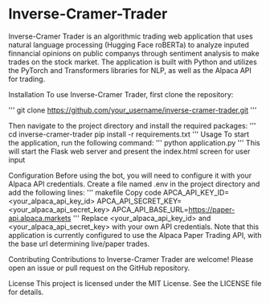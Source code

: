 # Inverse-Cramer-Trader

Inverse-Cramer Trader is an algorithmic trading web application that uses natural language processing (Hugging Face roBERTa) to analyze inputed finnancial opinions on public companys through sentiment analysis to make trades on the stock market. The application is built with Python and utilizes the PyTorch and Transformers libraries for NLP, as well as the Alpaca API for trading.

Installation
To use Inverse-Cramer Trader, first clone the repository:

'''
git clone https://github.com/your_username/inverse-cramer-trader.git
'''

Then navigate to the project directory and install the required packages:
'''
cd inverse-cramer-trader
pip install -r requirements.txt
'''
Usage
To start the application, run the following command:
'''
python application.py
'''
This will start the Flask web server and present the index.html screen for user input

Configuration
Before using the bot, you will need to configure it with your Alpaca API credentials. Create a file named .env in the project directory and add the following lines:
'''
makefile
Copy code
APCA_API_KEY_ID=<your_alpaca_api_key_id>
APCA_API_SECRET_KEY=<your_alpaca_api_secret_key>
APCA_API_BASE_URL=https://paper-api.alpaca.markets
'''
Replace <your_alpaca_api_key_id> and <your_alpaca_api_secret_key> with your own API credentials. Note that this application is currently configured to use the Alpaca Paper Trading API, with the base url determining live/paper trades.

Contributing
Contributions to Inverse-Cramer Trader are welcome! Please open an issue or pull request on the GitHub repository.

License
This project is licensed under the MIT License. See the LICENSE file for details.
